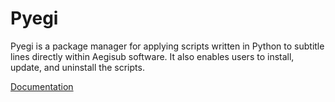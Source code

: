 # Pyegi

Pyegi is a package manager for applying scripts written in Python to subtitle lines directly within Aegisub software. It also enables users to install, update, and uninstall the scripts.

[Documentation](https://pyegi.gitbook.io/pyegi/)
